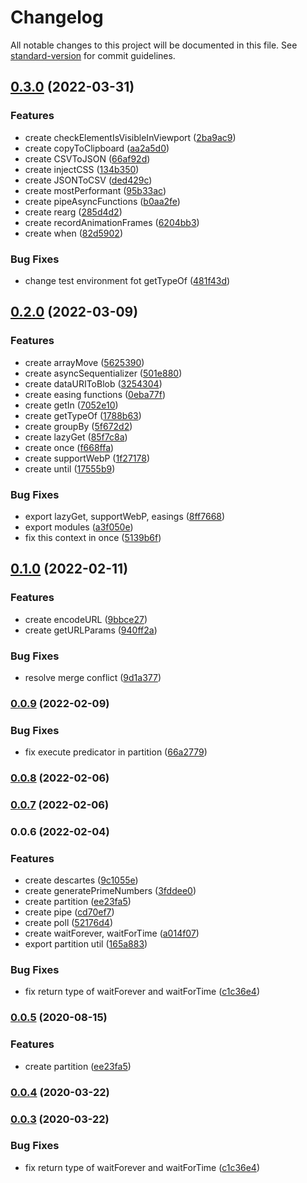 # Changelog

All notable changes to this project will be documented in this file. See [standard-version](https://github.com/conventional-changelog/standard-version) for commit guidelines.

## [0.3.0](https://github.com/SynZhang/koolkit/compare/v0.2.0...v0.3.0) (2022-03-31)

### Features

- create checkElementIsVisibleInViewport ([2ba9ac9](https://github.com/SynZhang/koolkit/commit/2ba9ac92069ae739153f4f6d47e615254ead23b6))
- create copyToClipboard ([aa2a5d0](https://github.com/SynZhang/koolkit/commit/aa2a5d095c0efc8a9f07f74d6140ef001348168b))
- create CSVToJSON ([66af92d](https://github.com/SynZhang/koolkit/commit/66af92de8cbdb8194f3bc54b90856ffa850283d6))
- create injectCSS ([134b350](https://github.com/SynZhang/koolkit/commit/134b350801d21df4f7fcc16b1c196afba5a12336))
- create JSONToCSV ([ded429c](https://github.com/SynZhang/koolkit/commit/ded429c1739d9f258efcbba7c076b7232044d517))
- create mostPerformant ([95b33ac](https://github.com/SynZhang/koolkit/commit/95b33ac91631150f627bfc8c3143b4efa7574003))
- create pipeAsyncFunctions ([b0aa2fe](https://github.com/SynZhang/koolkit/commit/b0aa2fe87ecfcddd1be97539d9a20f06e108b0ac))
- create rearg ([285d4d2](https://github.com/SynZhang/koolkit/commit/285d4d2785194f206cf3dffa6e5e6e655184615a))
- create recordAnimationFrames ([6204bb3](https://github.com/SynZhang/koolkit/commit/6204bb39ab876bd3ec8495eac16149ebedd77fe2))
- create when ([82d5902](https://github.com/SynZhang/koolkit/commit/82d5902da85b69bbf061b27fb70985f276fb02ec))

### Bug Fixes

- change test environment fot getTypeOf ([481f43d](https://github.com/SynZhang/koolkit/commit/481f43d0ad8253d70b693ab7aa96d6604674e5de))

## [0.2.0](https://github.com/SynZhang/koolkit/compare/v0.1.0...v0.2.0) (2022-03-09)

### Features

- create arrayMove ([5625390](https://github.com/SynZhang/koolkit/commit/562539063fdc751717d739cebab639d2b018f0e6))
- create asyncSequentializer ([501e880](https://github.com/SynZhang/koolkit/commit/501e880d8551124113474da8017f06662db8831c))
- create dataURIToBlob ([3254304](https://github.com/SynZhang/koolkit/commit/3254304f0788410161559a43ccfd9c212697051c))
- create easing functions ([0eba77f](https://github.com/SynZhang/koolkit/commit/0eba77fca91a244fd2171c7b7772187336f67a24))
- create getIn ([7052e10](https://github.com/SynZhang/koolkit/commit/7052e10b3ac63edd5943ad5d83dcc3113c9a34bd))
- create getTypeOf ([1788b63](https://github.com/SynZhang/koolkit/commit/1788b63f35bec2d1dcdae7315a4c62fe056915a7))
- create groupBy ([5f672d2](https://github.com/SynZhang/koolkit/commit/5f672d273698652d2fb5ff5795cb4e635004f896))
- create lazyGet ([85f7c8a](https://github.com/SynZhang/koolkit/commit/85f7c8a1f05bb22bbb60f22e3c6cc445c1d90504))
- create once ([f668ffa](https://github.com/SynZhang/koolkit/commit/f668ffad967e2cd71099961e8689a18a30bbd87b))
- create supportWebP ([1f27178](https://github.com/SynZhang/koolkit/commit/1f2717888cfd801bafc6330ae2758a1b579df2d3))
- create until ([17555b9](https://github.com/SynZhang/koolkit/commit/17555b9741ca02c1b61bcd26909dc58df3551b65))

### Bug Fixes

- export lazyGet, supportWebP, easings ([8ff7668](https://github.com/SynZhang/koolkit/commit/8ff7668e3e2ac944bfd6cb788eb236559f7e4238))
- export modules ([a3f050e](https://github.com/SynZhang/koolkit/commit/a3f050e941826bdea3582885c845869903744dfa))
- fix this context in once ([5139b6f](https://github.com/SynZhang/koolkit/commit/5139b6f9634c33f2bdfccd02bee3debbefcb8b1f))

## [0.1.0](https://github.com/SynZhang/koolkit/compare/v0.0.9...v0.1.0) (2022-02-11)

### Features

- create encodeURL ([9bbce27](https://github.com/SynZhang/koolkit/commit/9bbce27b921069e20a8ce4dce96a5aabb82c24f1))
- create getURLParams ([940ff2a](https://github.com/SynZhang/koolkit/commit/940ff2a48f205afbdca8d4a58ff813a18c29f652))

### Bug Fixes

- resolve merge conflict ([9d1a377](https://github.com/SynZhang/koolkit/commit/9d1a3776272705cf8b244ab89578f8840c9c34d0))

### [0.0.9](https://github.com/SynZhang/koolkit/compare/v0.0.8...v0.0.9) (2022-02-09)

### Bug Fixes

- fix execute predicator in partition ([66a2779](https://github.com/SynZhang/koolkit/commit/66a277953a70a2b482631be5df9d02b310cf0a45))

### [0.0.8](https://github.com/SynZhang/koolkit/compare/v0.0.7...v0.0.8) (2022-02-06)

### [0.0.7](https://github.com/SynZhang/koolkit/compare/v0.0.6...v0.0.7) (2022-02-06)

### 0.0.6 (2022-02-04)

### Features

- create descartes ([9c1055e](https://github.com/SynZhang/koolkit/commit/9c1055ed2a17d05fe29efa3029f619af252c342c))
- create generatePrimeNumbers ([3fddee0](https://github.com/SynZhang/koolkit/commit/3fddee0e6c052c5fdbcd40a4f0768604f89c0b3f))
- create partition ([ee23fa5](https://github.com/SynZhang/koolkit/commit/ee23fa59f58a7e2db2051f1a8361c54cc49e75a5))
- create pipe ([cd70ef7](https://github.com/SynZhang/koolkit/commit/cd70ef72f2f8ad9eedb6bb276b5dbc7734c68a87))
- create poll ([52176d4](https://github.com/SynZhang/koolkit/commit/52176d4a494848ae055f0e70c6852f75bae84a4e))
- create waitForever, waitForTime ([a014f07](https://github.com/SynZhang/koolkit/commit/a014f072bbd531d74056cf89720504b04794f89d))
- export partition util ([165a883](https://github.com/SynZhang/koolkit/commit/165a8830904477d11982167b663cda4f81238615))

### Bug Fixes

- fix return type of waitForever and waitForTime ([c1c36e4](https://github.com/SynZhang/koolkit/commit/c1c36e4fdf691b19b5831e2dac0795e076ef3554))

### [0.0.5](https://github.com/SynZhang/koolkit/compare/0.0.4...0.0.5) (2020-08-15)

### Features

- create partition ([ee23fa5](https://github.com/SynZhang/koolkit/commit/ee23fa59f58a7e2db2051f1a8361c54cc49e75a5))

### [0.0.4](https://github.com/SynZhang/koolkit/compare/0.0.3...0.0.4) (2020-03-22)

### [0.0.3](https://github.com/SynZhang/koolkit/compare/0.0.2...0.0.3) (2020-03-22)

### Bug Fixes

- fix return type of waitForever and waitForTime ([c1c36e4](https://github.com/SynZhang/koolkit/commit/c1c36e4fdf691b19b5831e2dac0795e076ef3554))
